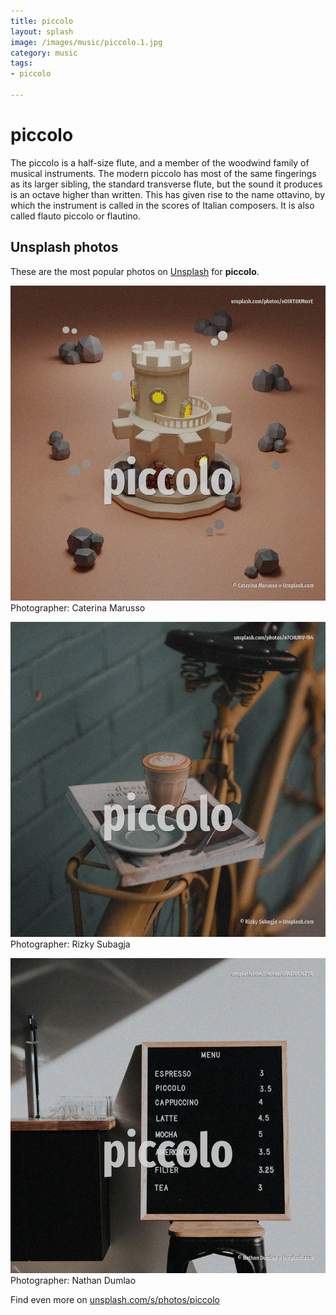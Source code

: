 ```yaml
---
title: piccolo
layout: splash
image: /images/music/piccolo.1.jpg
category: music
tags:
- piccolo

---
```

# piccolo

The piccolo   is a half-size flute, and a member of the woodwind family of musical instruments.
The modern piccolo has most of the same fingerings as its larger sibling, the standard transverse 
flute, but the sound it produces is an octave higher than written.
This has given rise to the name ottavino, by which the instrument is called in the scores of 
Italian composers.
It is also called flauto piccolo or flautino.

 
## Unsplash photos
These are the most popular photos on [Unsplash](https://unsplash.com) for **piccolo**.
 
![piccolo](/images/music/piccolo.1.jpg)
Photographer:  Caterina Marusso
 
![piccolo](/images/music/piccolo.2.jpg)
Photographer:  Rizky Subagja
 
![piccolo](/images/music/piccolo.3.jpg)
Photographer:  Nathan Dumlao
 
Find even more on [unsplash.com/s/photos/piccolo](https://unsplash.com/s/photos/piccolo)
 
